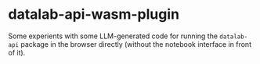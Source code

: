 # datalab-api-wasm-plugin

Some experients with some LLM-generated code for running the `datalab-api` package in the browser directly (without the notebook interface in front of it).
